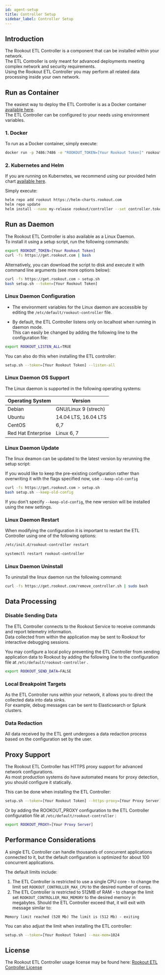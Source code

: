 ```yaml
---
id: agent-setup
title: Controller Setup
sidebar_label: Controller Setup
---
```


## Introduction

The Rookout ETL Controller is a component that can be installed within your network.  
The ETL Controller is only meant for advanced deployments meeting complex network and security requirements.  
Using the Rookout ETL Controller you may perform all related data processing inside your own network.

## Run as Container

The easiest way to deploy the ETL Controller is as a Docker container [available here](https://hub.docker.com/r/rookout/controller/).  
The ETL Controller can be configured to your needs using environment variables. 

### 1. Docker

To run as a Docker container, simply execute:

```bash
docker run -p 7486:7486 -e "ROOKOUT_TOKEN=[Your Rookout Token]" rookout/controller
```
<div class="rookout-org-info"></div>

### 2. Kubernetes and Helm

If you are running on Kubernetes, we recommend using our provided helm chart [available here](https://github.com/Rookout/helm-charts/tree/master/charts/controller).

Simply execute:

```bash
helm repo add rookout https://helm-charts.rookout.com
helm repo update
helm install --name my-release rookout/controller --set controller.token=[Your Rookout Token]
```
<div class="rookout-org-info"></div>

## Run as Daemon

The Rookout ETL Controller is also available as a Linux Daemon.  
To install it using a setup script, run the following commands:

```bash
export ROOKOUT_TOKEN=[Your Rookout Token]
curl -fs https://get.rookout.com | bash
```
<div class="rookout-org-info"></div>

Alternatively, you can download the script to disk and execute it with command line arguments (see more options below):

```bash
curl -fs https://get.rookout.com > setup.sh
bash setup.sh --token=[Your Rookout Token]
```
<div class="rookout-org-info"></div>

### Linux Daemon Configuration

- The environment variables for the Linux daemon are accessible by editing the `/etc/default/rookout-controller` file.

- By default, the ETL Controller listens only on localhost when running in daemon mode.  
This can easily be changed by adding the following line to the configuration file:
```bash
export ROOKOUT_LISTEN_ALL=TRUE
```

You can also do this when installing the ETL controller:

```bash
setup.sh --token=[Your Rookout Token] --listen-all
```
<div class="rookout-org-info"></div>

### Linux Daemon OS Support

The Linux daemon is supported in the following operating systems:

| Operating System   | Version    |
| ------------------ | ---------- |
| Debian             | GNU/Linux 9 (strech)       |
| Ubuntu             | 14.04 LTS, 16.04 LTS         |
| CentOS             | 6,7          |
| Red Hat Enterprise | Linux 6, 7|

### Linux Daemon Update

The linux deamon can be updated to the latest version by rerunning the setup script:

If you would like to keep the pre-existing configuration rather than overwriting it with the flags specified now, use `--keep-old-config` 

```bash
curl -fs https://get.rookout.com > setup.sh
bash setup.sh --keep-old-config
```


If you don't specify `--keep-old-config`, the new version will be installed using the new settings.

### Linux Daemon Restart

When modifying the configuration it is important to restart the ETL Controller using one of the following options:

<!--DOCUSAURUS_CODE_TABS-->
<!--initd-->
```bash
/etc/init.d/rookout-controller restart
```
<!--systemd-->
```bash
systemctl restart rookout-controller
```
<!--END_DOCUSAURUS_CODE_TABS-->


### Linux Daemon Uninstall

To uninstall the linux daemon run the following command:

```bash
curl -fs https://get.rookout.com/remove_controller.sh | sudo bash
```

## Data Processing

### Disable Sending Data

The ETL Controller connects to the Rookout Service to receive commands and report telemetry information.  
Data collected from within the application may be sent to Rookout for interactive debugging sessions.

You may configure a local policy preventing the ETL Controller from sending application data to Rookout by adding the following line to the configuration file at `/etc/default/rookout-controller` .

```bash
export ROOKOUT_SEND_DATA=FALSE
```

### Local Breakpoint Targets

As the ETL Controller runs within your network, it allows you to direct the collected data into data sinks.  
For example, debug messages can be sent to Elasticsearch or Splunk clusters.

### Data Redaction

All data received by the ETL gent undergoes a data redaction process based on the configuration set by the user.

## Proxy Support 

The Rookout ETL Controller has HTTPS proxy support for advanced network configurations.  
As most production systems do have automated means for proxy detection, you should configure it statically.  

This can be done when installing the ETL Controller:
```bash
setup.sh --token=[Your Rookout Token] --https-proxy=[Your Proxy Server]
```
<div class="rookout-org-info"></div>

Or by adding the ROOKOUT_PROXY configuration to the ETL Controller configuration file at `/etc/default/rookout-controller` :

```bash
export ROOKOUT_PROXY=[Your Proxy Server]
```

## Performance Considerations

A single ETL Controller can handle thousands of concurrent applications connected to it, but the default configuration is optimized for about 100 concurrent applications.

The default limits include:
1. The ETL Controller is restricted to use a single CPU core - to change the limit set `ROOKOUT_CONTROLLER_MAX_CPU` to the desired number of cores.
2. The ETL Controller is restricted to 512MB of RAM - to change the limit set `ROOKOUT_CONTROLLER_MAX_MEMORY` to the desired memory in megabytes. Should the ETL Controller exceed that, it will exit with message similar to:
```text
Memory limit reached (520 Mb) The limit is (512 Mb) - exiting
```

You can also adjust the limit when installing the ETL controller:

```bash
setup.sh --token=[Your Rookout Token] --max-mem=1024
```
<div class="rookout-org-info"></div>

## License

The Rookout ETL Controller usage license may be found here:
[Rookout ETL Controller License](license.md)
